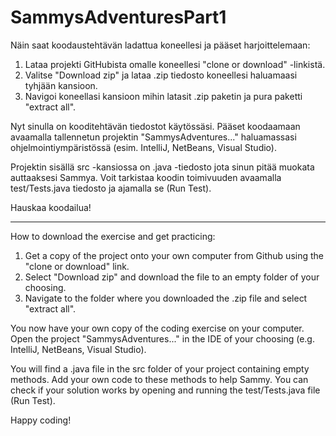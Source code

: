 # SammysAdventuresPart1

Näin saat koodaustehtävän ladattua koneellesi ja pääset harjoittelemaan:

1. Lataa projekti GitHubista omalle koneellesi "clone or download" -linkistä.
2. Valitse "Download zip" ja lataa .zip tiedosto koneellesi haluamaasi tyhjään kansioon.
3. Navigoi koneellasi kansioon mihin latasit .zip paketin ja pura paketti "extract all".

Nyt sinulla on kooditehtävän tiedostot käytössäsi. Pääset koodaamaan avaamalla tallennetun projektin
"SammysAdventures..." haluamassasi ohjelmointiympäristössä (esim. IntelliJ, NetBeans, Visual Studio).

Projektin sisällä src -kansiossa on .java -tiedosto jota sinun pitää muokata auttaaksesi Sammya.
Voit tarkistaa koodin toimivuuden avaamalla test/Tests.java tiedosto ja ajamalla se (Run Test).

Hauskaa koodailua!

------------------------------------------------------------------------------------

How to download the exercise and get practicing:

1. Get a copy of the project onto your own computer from Github using the "clone or download" link.
2. Select "Download zip" and download the file to an empty folder of your choosing.
3. Navigate to the folder where you downloaded the .zip file and select "extract all".

You now have your own copy of the coding exercise on your computer. Open the project "SammysAdventures..."
in the IDE of your choosing (e.g. IntelliJ, NetBeans, Visual Studio). 

You will find a .java file in the src folder of your project containing empty methods. Add your own 
code to these methods to help Sammy. You can check if your solution works by opening and running the 
test/Tests.java file (Run Test).

Happy coding!

